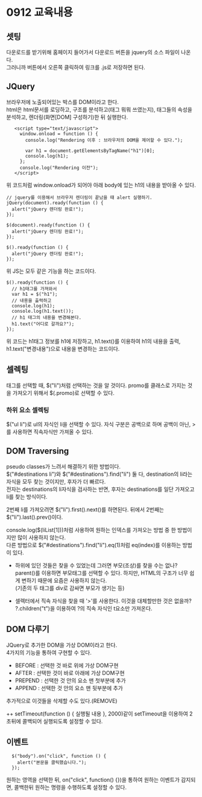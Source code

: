 # 0912 교육내용
## 셋팅
 다운로드를 받기위해 홈페이지 들어가서 다운로드 버튼을 jquery의 소스 파일이 나온다.</br>
 그러니까 버튼에서 오른쪽 클릭하여 링크를 .js로 저장하면 된다.
 
## JQuery
 브라우저에 노출되어있는 박스를 DOM이라고 한다.</br>
 html은 html문서를 로딩하고, 구조를 분석하고(태그 뭐뭐 쓰였는지), 태그들의 속성을 분석하고, 렌더링(화면[DOM] 구성하기)한 뒤 실행한다.</br>
 ```
    <script type="text/javascript">
      window.onload = function () {
        console.log("Rendering 이후 : 브라우저의 DOM을 제어할 수 있다.");

        var h1 = document.getElementsByTagName("h1")[0];
        console.log(h1);
      };
      console.log("Rendering 이전");
    </script>
```
 위 코드처럼 window.onload가 되어야 아래 body에 있는 h1의 내용을 받아올 수 있다.</br>

```
// jquery를 이용해서 브라우저 렌더링이 끝났을 때 alert 실행하기.
jQuery(document).ready(function () {
  alert("jQuery 렌더링 완료!");
});

$(document).ready(function () {
  alert("jQuery 렌더링 완료!");
});

$().ready(function () {
  alert("jQuery 렌더링 완료!");
});
```
 위 JS는 모두 같은 기능을 하는 코드이다.</br>

```
$().ready(function () {
  // h1태그를 가져와서
  var h1 = $("h1");
  // 내용을 출력하고
  console.log(h1);
  console.log(h1.text());
  // h1 태그의 내용을 변경해본다.
  h1.text("어디로 갈까요?");
});
```
 위 코드는 h1태그 정보를 h1에 저장하고, h1.text()를 이용하여 h1의 내용을 출력, h1.text("변경내용")으로 내용을 변경하는 코드이다.</br>

## 셀렉팅
 태그를 선택할 때, $("li")처럼 선택하는 것을 알 것이다. promo를 클래스로 가지는 것을 가져오기 위해서 $(.promo)로 선택할 수 있다.</br>

### 하위 요소 셀렉팅
 $("ul li")로 ul의 자식인 li을 선택할 수 있다. 자식 구분은 공백으로 하며 공백이 아닌, >를 사용하면 직속자식만 가져올 수 있다.</br>

## DOM Traversing
 pseudo classes가 느려서 해결하기 위한 방법이다.</br>
 $("#destinations li")와 $("#destinations").find("li") 둘 다, destination의 li라는 자식을 모두 찾는 것이지만, 후자가 더 빠르다.</br>
 전자는 destinations의 li자식을 검사하는 반면, 후자는 destinations를 일단 가져오고 li를 찾는 방식이다.</br>

 2번째 li를 가져오려면 $("li").first().next()를 하면된다. 뒤에서 2번째는 $("li").last().prev()이다.</br>
 
 console.log($(liList[1]))처럼 사용하여 원하는 인덱스를 가져오는 방법 중 한 방법이지만 많이 사용하지 않는다. </br>
 다른 방법으로 $("#destinations").find("li").eq(1)처럼 eq(index)를 이용하는 방법이 있다.</br>

 * 하위에 있던 것들은 찾을 수 있었는데 그러면 부모(조상)를 찾을 수는 없나?
 parent()를 이용하면 부모태그를 선택할 수 있다. 하지만, HTML의 구조가 너무 쉽게 변하기 때문에 요즘은 사용하지 않는다.</br>
 (기존의 두 태그를 div로 감싸면 부모가 생기는 등)</br>

 * 셀렉터에서 직속 자식을 찾을 때 '>'를 사용한다. 이것을 대체할만한 것은 없을까?</br>
   ?.children("t")을 이용하여 ?의 직속 자식인 t요소만 가져온다.</br>

## DOM 다루기
 JQuery로 추가한 DOM을 가상 DOM이라고 한다.</br>
 4가지의 기능을 통하여 구현할 수 있다.</br>
 * BEFORE : 선택한 것 바로 위에 가상 DOM구현
 * AFTER : 선택한 것이 바로 아래에 가상 DOM구현
 * PREPEND : 선택한 것 안의 요소 맨 첫부분에 추가
 * APPEND : 선택한 것 안의 요소 맨 뒷부분에 추가

추가적으로 이것들을 삭제할 수도 있다.(REMOVE)</br>

++ setTimeout(function () { 실행될 내용 }, 2000)같이 setTimeout을 이용하여 2초뒤에 콜백되어 실행되도록 설정할 수 있다.</br>

## 이벤트
```
  $("body").on("click", function () {
    alert("본문을 클릭했습니다.");
  });
```
 원하는 영역을 선택한 뒤, on("click", function() {})을 통하여 원하는 이벤트가 감지되면, 콜백한뒤 원하는 명령을 수행하도록 설정할 수 있다.
 

 










